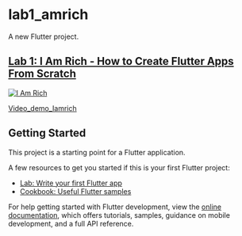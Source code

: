 # lab1_amrich

A new Flutter project.

## [Lab 1: I Am Rich - How to Create Flutter Apps From Scratch](lab1_amrich/)
[![I Am Rich](https://i.pinimg.com/736x/c3/33/4c/c3334c6833764ce08f660964ccaacd5a.jpg)](lab1_amrich/)

[Video_demo_Iamrich](https://drive.google.com/file/d/10u4XrDKjbJHnf-U91EsEJx5ffjg8K12w/view?usp=sharing)

## Getting Started

This project is a starting point for a Flutter application.

A few resources to get you started if this is your first Flutter project:

- [Lab: Write your first Flutter app](https://docs.flutter.dev/get-started/codelab)
- [Cookbook: Useful Flutter samples](https://docs.flutter.dev/cookbook)

For help getting started with Flutter development, view the
[online documentation](https://docs.flutter.dev/), which offers tutorials,
samples, guidance on mobile development, and a full API reference.
